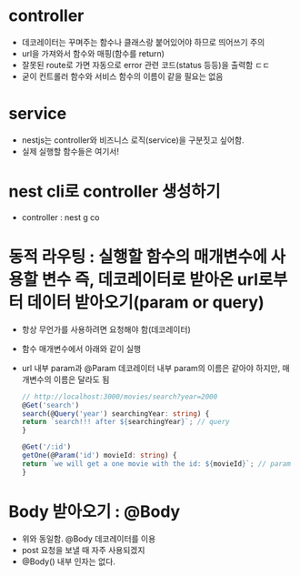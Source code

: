 # controller

- 데코레이터는 꾸며주는 함수나 클래스랑 붙어있어야 하므로 띄어쓰기 주의
- url을 가져와서 함수와 매핑(함수를 return)
- 잘못된 route로 가면 자동으로 error 관련 코드(status 등등)을 출력함 ㄷㄷ
- 굳이 컨트롤러 함수와 서비스 함수의 이름이 같을 필요는 없음

# service

- nestjs는 controller와 비즈니스 로직(service)을 구분짓고 싶어함.
- 실제 실행할 함수들은 여기서!

# nest cli로 controller 생성하기

- controller : nest g co

# 동적 라우팅 : 실행할 함수의 매개변수에 사용할 변수 즉, 데코레이터로 받아온 url로부터 데이터 받아오기(param or query)

- 항상 무언가를 사용하려면 요청해야 함(데코레이터)
- 함수 매개변수에서 아래와 같이 실행
- url 내부 param과 @Param 데코레이터 내부 param의 이름은 같아야 하지만, 매개변수의 이름은 달라도 됨

  ```ts
  // http://localhost:3000/movies/search?year=2000
  @Get('search')
  search(@Query('year') searchingYear: string) {
  return `search!!! after ${searchingYear}`; // query
  }

  @Get('/:id')
  getOne(@Param('id') movieId: string) {
  return `we will get a one movie with the id: ${movieId}`; // param
  }
  ```

# Body 받아오기 : @Body

- 위와 동일함. @Body 데코레이터를 이용
- post 요청을 보낼 때 자주 사용되겠지
- @Body() 내부 인자는 없다.
